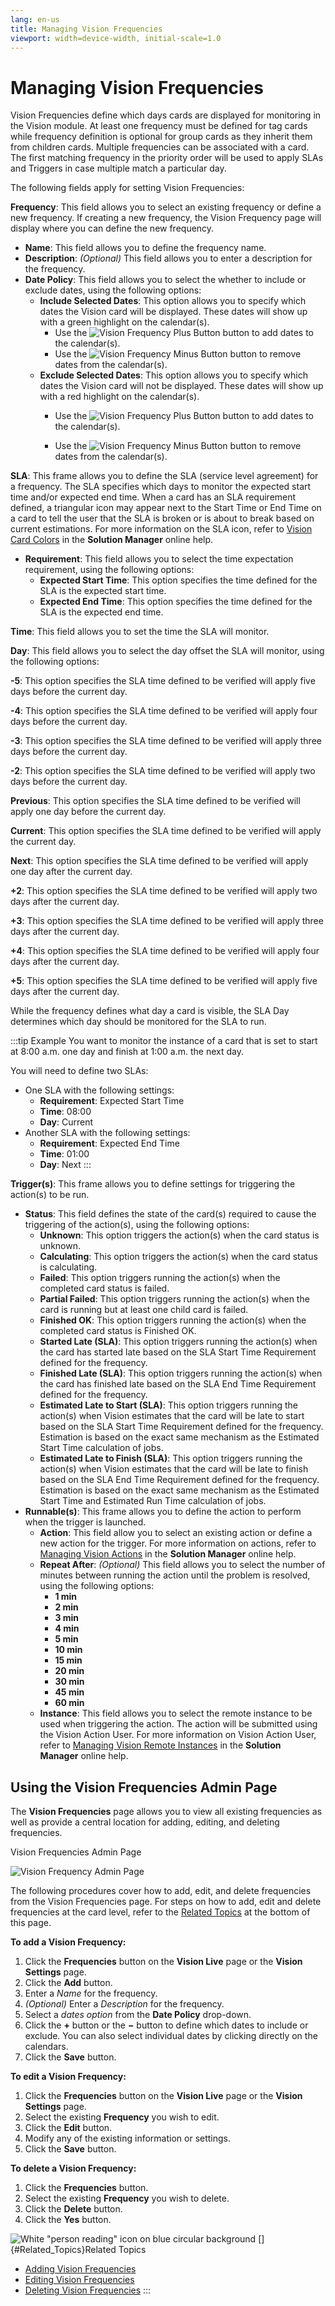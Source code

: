 ```yaml
---
lang: en-us
title: Managing Vision Frequencies
viewport: width=device-width, initial-scale=1.0
---
```


# Managing Vision Frequencies

Vision Frequencies define which days cards are displayed for monitoring
in the Vision module. At least one frequency must be defined for tag
cards while frequency definition is optional for group cards as they
inherit them from children cards. Multiple frequencies can be associated
with a card. The first matching frequency in the priority order will be
used to apply SLAs and Triggers in case multiple match a particular day.

The following fields apply for setting Vision Frequencies:

**Frequency**: This field allows you to select an existing frequency or
define a new frequency. If creating a new frequency, the Vision
Frequency page will display where you can define the new frequency.

- **Name**: This field allows you to define the frequency name.
- **Description**: *(Optional)* This field allows you
    to enter a description for the frequency.
- **Date Policy**: This field allows you to select the whether to
    include or exclude dates, using the following options:
  - **Include Selected Dates**: This option allows you to specify
        which dates the Vision card will be displayed. These dates will
        show up with a green highlight on the calendar(s).
    - Use the ![Vision Frequency Plus             Button](../../../Resources/Images/SM/Vision-Frequency-Plus-Button.png "Vision Frequency Plus Button")
            button to add dates to the calendar(s).
    - Use the ![Vision Frequency Minus             Button](../../../Resources/Images/SM/Vision-Frequency-Minus-Button.png "Vision Frequency Minus Button")
            button to remove dates from the calendar(s).
  - **Exclude Selected Dates**: This option allows you to specify
        which dates the Vision card will not be displayed. These dates
        will show up with a red highlight on the calendar(s).
    - Use the ![Vision Frequency Plus             Button](../../../Resources/Images/SM/Vision-Frequency-Plus-Button.png "Vision Frequency Plus Button")
            button to add dates to the calendar(s).

    - Use the ![Vision Frequency Minus             Button](../../../Resources/Images/SM/Vision-Frequency-Minus-Button.png "Vision Frequency Minus Button")
            button to remove dates from the calendar(s).

**SLA**: This frame allows you to define the SLA (service level
agreement) for a frequency. The SLA specifies which days to monitor the
expected start time and/or expected end time. When a card has an SLA
requirement defined, a triangular icon may appear next to the Start Time
or End Time on a card to tell the user that the SLA is broken or is
about to break based on current estimations. For more information on the
SLA icon, refer to [Vision Card Colors](Viewing-Cards-in-Vision-Live.md#Vision)
in the **Solution Manager** online help.

- **Requirement**: This field allows you to select the time
    expectation requirement, using the following options:
  - **Expected Start Time**: This option specifies the time defined
        for the SLA is the expected start time.
  - **Expected End Time**: This option specifies the time defined
        for the SLA is the expected end time.

**Time**: This field allows you to set the time the SLA will monitor.

**Day**: This field allows you to select the day offset the SLA will
monitor, using the following options:

**-5**: This option specifies the SLA time defined to be verified will
apply five days before the current day.

**-4**: This option specifies the SLA time defined to be verified will
apply four days before the current day.

**-3**: This option specifies the SLA time defined to be verified will
apply three days before the current day.

**-2**: This option specifies the SLA time defined to be verified will
apply two days before the current day.

**Previous**: This option specifies the SLA time defined to be verified
will apply one day before the current day.

**Current**: This option specifies the SLA time defined to be verified
will apply the current day.

**Next**: This option specifies the SLA time defined to be verified will
apply one day after the current day.

**+2**: This option specifies the SLA time defined to be verified will
apply two days after the current day.

**+3**: This option specifies the SLA time defined to be verified will
apply three days after the current day.

**+4**: This option specifies the SLA time defined to be verified will
apply four days after the current day.

**+5**: This option specifies the SLA time defined to be verified will
apply five days after the current day.

While the frequency defines what day a card is visible, the SLA Day
determines which day should be monitored for the SLA to run.

:::tip Example
You want to monitor the instance of a card that is set to start at 8:00 a.m. one day and finish at 1:00 a.m. the next day.

You will need to define two SLAs:

- One SLA with the following settings:
  - **Requirement**: Expected Start Time
  - **Time**: 08:00
  - **Day**: Current
- Another SLA with the following settings:
  - **Requirement**: Expected End Time
  - **Time**: 01:00
  - **Day**: Next
:::

**Trigger(s)**: This frame allows you to define settings for triggering
the action(s) to be run.

- **Status**: This field defines the state of the card(s) required to
    cause the triggering of the action(s), using the following options:
  - **Unknown**: This option triggers the action(s) when the card
        status is unknown.
  - **Calculating**: This option triggers the action(s) when the
        card status is calculating.
  - **Failed**: This option triggers running the action(s) when the
        completed card status is failed.
  - **Partial Failed**: This option triggers running the action(s)
        when the card is running but at least one child card is failed.
  - **Finished OK**: This option triggers running the action(s) when
        the completed card status is Finished OK.
  - **Started Late (SLA)**: This option triggers running the
        action(s) when the card has started late based on the SLA Start
        Time Requirement defined for the frequency.
  - **Finished Late (SLA)**: This option triggers running the
        action(s) when the card has finished late based on the SLA End
        Time Requirement defined for the frequency.
  - **Estimated Late to Start (SLA)**: This option triggers running
        the action(s) when Vision estimates that the card will be late
        to start based on the SLA Start Time Requirement defined for the
        frequency. Estimation is based on the exact same mechanism as
        the Estimated Start Time calculation of jobs.
  - **Estimated Late to Finish (SLA)**: This option triggers running
        the action(s) when Vision estimates that the card will be late
        to finish based on the SLA End Time Requirement defined for the
        frequency. Estimation is based on the exact same mechanism as
        the Estimated Start Time and Estimated Run Time calculation of
        jobs.
- **Runnable(s)**: This frame allows you to define the action to
    perform when the trigger is launched.
  - **Action**: This field allow you to select an existing action or
        define a new action for the trigger. For more information on
        actions, refer to [Managing Vision         Actions](Managing-Vision-Actions.md) in the
        **Solution Manager** online help.
  - **Repeat After**: *(Optional)* This field allows
        you to select the number of minutes between running the action
        until the problem is resolved, using the following options:
    - **1 min**
    - **2 min**
    - **3 min**
    - **4 min**
    - **5 min**
    - **10 min**
    - **15 min**
    - **20 min**
    - **30 min**
    - **45 min**
    - **60 min**
  - **Instance**: This field allows you to select the remote
        instance to be used when triggering the action. The action will
        be submitted using the Vision Action User. For more information
        on Vision Action User, refer to [Managing Vision Remote         Instances](Managing-Vision-Remote-Instances.md)
         in the **Solution Manager** online help.

## Using the Vision Frequencies Admin Page

The **Vision Frequencies** page allows you to view all existing
frequencies as well as provide a central location for adding, editing,
and deleting frequencies.

Vision Frequencies Admin Page

![Vision Frequency Admin Page](../../../Resources/Images/SM/Vision-Frequencies-Admin-Page.png "Vision Frequency Admin Page")

The following procedures cover how to add, edit, and delete frequencies
from the Vision Frequencies page. For steps on how to add, edit and
delete frequencies at the card level, refer to the [Related Topics](#Related_Topics) at the bottom of this page.

**To add a Vision Frequency:**

1. Click the **Frequencies** button on the **Vision Live** page or the
    **Vision Settings** page.
2. Click the **Add** button.
3. Enter a *Name* for the frequency.
4. *(Optional)* Enter a *Description* for the
    frequency.
5. Select a *dates option* from the **Date Policy** drop-down.
6. Click the **+** button or the **−** button to define which dates to
    include or exclude. You can also select individual dates by clicking
    directly on the calendars.
7. Click the **Save** button.

**To edit a Vision Frequency:**

1. Click the **Frequencies** button on the **Vision Live** page or the
    **Vision Settings** page.
2. Select the existing **Frequency** you wish to edit.
3. Click the **Edit** button.
4. Modify any of the existing information or settings.
5. Click the **Save** button.

**To delete a Vision Frequency:**

1. Click the **Frequencies** button.
2. Select the existing **Frequency** you wish to delete.
3. Click the **Delete** button.
4. Click the **Yes** button.

![White "person reading" icon on blue circular background](../../../Resources/Images/moreinfo-icon(48x48).png "More Info icon")
[]{#Related_Topics}Related Topics

- [Adding Vision     Frequencies](Adding-Vision-Frequencies.md)
- [Editing Vision     Frequencies](Editing-Vision-Frequencies.md)
- [Deleting Vision     Frequencies](Deleting-Vision-Frequencies.md)
:::

